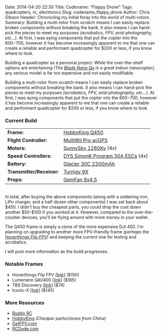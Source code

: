 Date: 2014-04-20 22:30
Title: Codename: "Flappy Drone"
Tags: quadcopters, rc, electronics
Slug: codename_flappy_drone
Author: Chris Gibson
Header: Chronicling my initial foray into the world of multi-rotors.
Summary: Building a multi-rotor from scratch means I can easily replace broken components without breaking the bank. It also means I can hand-pick the pieces to meet my purposes _(acrobatics, FPV, arial photography, etc...)_. At first, I was eying components that put the copter into the $600-$700, however it has become increasingly apparent to me that one can create a reliable and performant quadcopter for $200 or less, if you know where to look.

Building a quadcopter as a personal project. While the over-the-shelf options are entertaining _(The [Blade Nano Qx][nano_qx] is a great indoor nanocopter)_, any serious model is far too expensive and not easily modifiable.

Building a multi-rotor from scratch means I can easily replace broken components without breaking the bank. It also means I can hand-pick the pieces to meet my purposes _(acrobatics, FPV, arial photography, etc...)_. At first, I was eying components that put the copter into the $600-$700, however it has become increasingly apparent to me that one can create a reliable and performant quadcopter for $200 or less, if you know where to look.

### Current Build

| | |
| --- | --- |
| __Frame:__ | [HobbyKing Q450][frame] |
| __Flight Controller:__ | [MultiWii Pro w/GPS][flight_controller] |
| __Motors:__ | [SunnySky 1260Kv][motors] (4x) | 
| __Speed Controllers:__ | [DYS SimonK Program 30A ESCs][esc] (4x) |
| __Battery:__ | [Glacier 30C 2200mAh][battery] |
| __Transmitter/Receiver:__ | [Turnigy 9X][transmitter] |
| __Props:__ | [GemFan 8x4.5][gemfan] |

<br/>
In total, after buying the above components (along with a soldering iron, LiPo charger, and a half-dozen other components) I was set back about $450. I didn't buy the cheapest parts, you could drop the cost down another $50-$100 if you worked at it. However, compared to the over-the-counter devices, you'll be flying around with more money in your wallet.

The Q450 frame is simply a clone of the more expensive DJI 450. I'm planning on upgrading to another more FPV-friendly frame _(perhaps the [Hoverthings Flip FPV][flip_fpv])_ and keeping the current one for testing and acrobatics.

I will post more information as the build progresses.

### Notable Frames

 * Hoverthings Flip FPV [\[link\]][flip_fpv] ($150)
 * Lumeniere QAV400 [\[link\]][qav400] ($165)
 * TBS Discovery [\[link\]][tbs] ($74)
 * Iconic-X [\[link\]][iconicx] ($145)

### More Resources

 * [Buddy RC][buddyrc]
 * [HobbyKing][hobbyking] _(Cheaper parts/clones from China)_
 * [GetFPV.com][getfpv]
 * [RCDude.com][rcdude]

[iconicx]: http://quadcopter.us/store/index.php?id_product=8&controller=product
[tbs]: http://team-blacksheep.com/shop/cat:discovery
[qav400]: http://www.getfpv.com/featured/qav400-frame-aluminum.html
[flip_fpv]: http://www.hoverthings.com/flipfpvproblack.html
[gemfan]: http://www.buddyrc.com/catalogsearch/result/?q=GemFan+8x4.5+
[rcdude]: http://www.rcdude.com/servlet/StoreFront
[getfpv]: http://www.getfpv.com/
[buddyrc]: http://www.buddyrc.com/
[hobbyking]: https://www.hobbyking.com
[nano_qx]: http://www.horizonhobby.com/products/nano-qx-bnf-with-safe-technology-BLH7680
[frame]: http://www.hobbyking.com/hobbyking/store/uh_viewitem.asp?idproduct=54664 
[flight_controller]: https://www.hobbyking.com/hobbyking/store/__26588__MultiWii_PRO_Flight_Controller_w_MTK_GPS_Module.html
[motors]: http://www.buddyrc.com/sunnysky-x2208-15-1260kv.html
[esc]: http://www.buddyrc.com/dys-simon-k-program-30a-multirotor-esc.html
[battery]: http://www.buddyrc.com/glacier-30c-2200mah-3s1p-t-plug.html
[transmitter]: https://www.hobbyking.com/hobbyking/store/__19673__Turnigy_9X_9Ch_Transmitter_w_Module_8ch_Receiver_Mode_2_v2_Firmware_USA_Warehouse_.html
